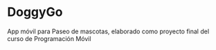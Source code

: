 # DoggyGo
 App móvil para Paseo de mascotas, elaborado como proyecto final del curso de Programación Móvil
